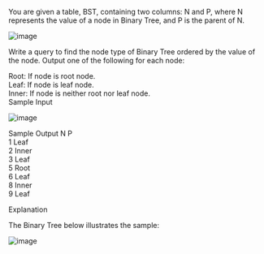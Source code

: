 You are given a table, BST, containing two columns: N and P, where N represents the value of a node in Binary Tree, and P is the parent of N.

![image](https://user-images.githubusercontent.com/38153316/158321994-5a9cc075-5d8b-40d9-b50a-17f015167c71.png)


Write a query to find the node type of Binary Tree ordered by the value of the node. Output one of the following for each node:

Root: If node is root node.  
Leaf: If node is leaf node.  
Inner: If node is neither root nor leaf node.  
Sample Input  

![image](https://user-images.githubusercontent.com/38153316/158322010-c0888796-9e42-4fa6-9c15-3d2f96ad645a.png)


Sample Output 
N P  
1 Leaf  
2 Inner  
3 Leaf  
5 Root  
6 Leaf  
8 Inner  
9 Leaf  
 
Explanation

The Binary Tree below illustrates the sample:

![image](https://user-images.githubusercontent.com/38153316/158322023-8616e244-32ea-4382-92df-2431e3a3f8ce.png)


